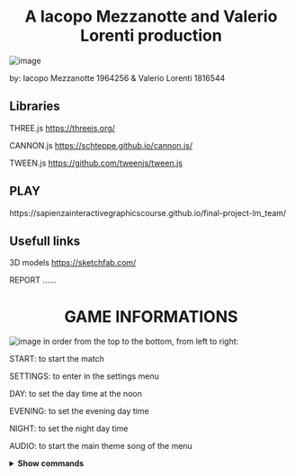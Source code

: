 <h1 align="center">A Iacopo Mezzanotte and Valerio Lorenti production</h1>

![image](https://user-images.githubusercontent.com/65116894/134469546-81086244-3a26-4db9-957f-57c8bd1f8e0b.png)

by: Iacopo Mezzanotte 1964256 & Valerio Lorenti 1816544

<h2>Libraries</h2>

THREE.js https://threejs.org/

CANNON.js https://schteppe.github.io/cannon.js/

TWEEN.js https://github.com/tweenjs/tween.js


<h2>PLAY</h2>
https://sapienzainteractivegraphicscourse.github.io/final-project-lm_team/

<h2>Usefull links</h2>

3D models https://sketchfab.com/

REPORT ......

<h1 align="center"> GAME INFORMATIONS</h1>

![image](https://user-images.githubusercontent.com/65116894/134475941-f4336cb1-7116-4519-8d47-44e5c15a70e2.png)
in order from the top to the bottom, from left to right:

START: to start the match

SETTINGS: to enter in the settings menu

DAY: to set the day time at the noon

EVENING: to set the evening day time

NIGHT: to set the night day time

AUDIO: to start the main theme song of the menu


<details><summary><b>Show commands</b></summary>
  
- `W` `A` `S` `D`: directional movement
  
- `SPACE`: jump
  
- `SHIFT`: run
  
- `Mouse`: move the camera
  
- `ESC`: pause
  
- `T`: weapon torch
  
- `Z`: change camera
  
- `TAB`: change weapon
  
- `R`: reload
  
</details>

